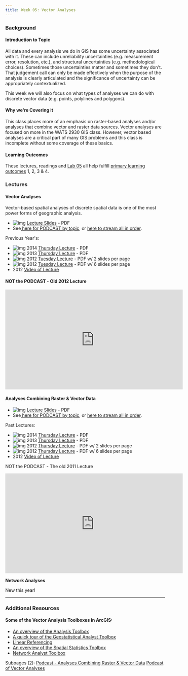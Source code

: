 ```yaml
---
title: Week 05: Vector Analyses
---
```


### Background

#### Introduction to Topic

All data and every analysis we do in GIS has some uncertainty associated with it. These can include unreliability uncertainties (e.g. measurement error, resolution, etc.), and structural uncertainties (e.g. methodological choices). Sometimes those uncertainties matter and sometimes they don't. That judgement call can only be made effectively when the purpose of the analysis is clearly articulated and the significance of uncertainty can be appropriately contextualized.

This week we will also focus on what types of analyses we can do with discrete vector data (e.g. points, polylines and  polygons). 

#### Why we're Covering it

This class places more of an emphasis on raster-based analyses and/or analyses that combine vector and raster data sources. Vector analyses are focused on more in the WATS 2930 GIS class. However, vector based analyses are a critical part of many GIS problems and this class is incomplete without some coverage of these basics.

#### Learning Outcomes

These lectures, readings and [Lab 05](http://gis.joewheaton.org/assignments/labs/lab05) all help fulfill [primary learning outcomes](http://gis.joewheaton.org/about/primary-learning-outcomes) 1, 2, 3 & 4.

### Lectures 

#### 

#### Vector Analyses

Vector-based spatial analyses of discrete spatial data is one of the most power forms of geographic analysis. 

- ![img](https://sites.google.com/a/joewheaton.org/gis-wats-4930-6920/_/rsrc/1294035212312/topics/introgis/pdf_icon.gif) [Lecture Slides](http://etal.usu.edu/Courses/GIS/2015/Lectures/1_VectorAnalyses.pdf) - PDF
- See[ here for PODCAST by topic](http://gis.joewheaton.org/topics/vector-analyses/podcast-of-vector-analyses), or [here to stream all in order](http://www.youtube.com/playlist?list=PL0ZiZg4rilzIhpWsSaDg_Il0bRlutAvYz).

Previous Year's:

- ![img](https://sites.google.com/a/joewheaton.org/gis-wats-4930-6920/_/rsrc/1294035212312/topics/introgis/pdf_icon.gif) 2014 [Thursday Lecture](http://etal.usu.edu/Courses/GIS/2014/Lectures/Week05/1_VectorAnalyses.pdf) - PDF
- ![img](https://sites.google.com/a/joewheaton.org/gis-wats-4930-6920/_/rsrc/1294035212312/topics/introgis/pdf_icon.gif) 2013 [Thursday Lecture](http://etal.usu.edu/Courses/GIS/2013/Lectures/Week_05/1_VectorAnalyses.pdf) - PDF
- ![img](http://gis.joewheaton.org/_/rsrc/1294035212312/topics/introgis/pdf_icon.gif) 2012 [Tuesday Lecture](http://etal.usu.edu/Courses/GIS/2012/Lectures/Week%2005%20-%20Vector%20Analyses/1_VectorAnalyses_2PP.pdf)  - PDF w/ 2 slides per page 
- ![img](http://gis.joewheaton.org/_/rsrc/1294035212312/topics/introgis/pdf_icon.gif) 2012 [Tuesday Lecture](http://etal.usu.edu/Courses/GIS/2012/Lectures/Week%2005%20-%20Vector%20Analyses/1_VectorAnalyses_6PP.pdf) - PDF w/ 6 slides per page
- 2012 [Video of Lecture](http://youtu.be/jYrVuwgfJXM)

#### NOT the PODCAST - Old 2012 Lecture

<iframe width="560" height="315" src="https://www.youtube.com/embed/jYrVuwgfJXM" frameborder="0" allowfullscreen></iframe>

#### Analyses Combining Raster & Vector Data

- ![img](https://sites.google.com/a/joewheaton.org/gis-wats-4930-6920/_/rsrc/1294035212312/topics/introgis/pdf_icon.gif) [Lecture](http://gis.joewheaton.org/topics/goog_1569863267)[ Slides](http://etal.usu.edu/Courses/GIS/2015/Lectures/2_VectorRasterAnalysesCombined.pdf) - PDF
- See[ here for PODCAST by topic](http://gis.joewheaton.org/topics/vector-analyses/podcast---analyses-combining-raster--vector-data), or [here to stream all in order](http://www.youtube.com/playlist?list=PL0ZiZg4rilzIJ_QNCqtH8U_tZMpcRfoNY).

Past Lectures:

- ![img](https://sites.google.com/a/joewheaton.org/gis-wats-4930-6920/_/rsrc/1294035212312/topics/introgis/pdf_icon.gif) 2014 [Thursday Lecture](http://etal.usu.edu/Courses/GIS/2014/Lectures/Week05/2_VectorRasterAnalysesCombined.pdf) - PDF
- ![img](http://gis.joewheaton.org/_/rsrc/1294035212312/topics/introgis/pdf_icon.gif)  2013 [Thursday Lecture](http://etal.usu.edu/Courses/GIS/2013/Lectures/Week_06/2_VectorRasterAnalysesCombined.pdf) - PDF
- ![img](http://gis.joewheaton.org/_/rsrc/1294035212312/topics/introgis/pdf_icon.gif) 2012 [Thursday Lecture](http://etal.usu.edu/Courses/GIS/2012/Lectures/Week%2006%20&%2007%20-%20Raster%20Analyses/3_VectorRasterAnalysesCombined_2PP.pdf) - PDF w/ 2 slides per page 
- ![img](http://gis.joewheaton.org/_/rsrc/1294035212312/topics/introgis/pdf_icon.gif) 2012 [Thursday Lecture](http://etal.usu.edu/Courses/GIS/2012/Lectures/Week%2006%20&%2007%20-%20Raster%20Analyses/3_VectorRasterAnalysesCombined_6PP.pdf) - PDF w/ 6 slides per page 
- 2012 [Video of Lecture](http://youtu.be/83cbN8u2jcQ)

NOT the PODCAST - The old 2011 Lecture

<iframe width="560" height="315" src="https://www.youtube.com/embed/83cbN8u2jcQ" frameborder="0" allowfullscreen></iframe>

**Network Analyses**

New this year!

------

### Additional Resources

#### 

#### Some of the  Vector Analysis Toolboxes in ArcGIS:

- [An overview of the Analysis Toolbox](http://help.arcgis.com/en/arcgisdesktop/10.0/help/index.html#/An_overview_of_the_Analysis_toolbox/000800000002000000/)
- [A quick tour of the Geostatistical Analyst Toolbox](http://help.arcgis.com/en/arcgisdesktop/10.0/help/index.html#//003100000004000000.htm)
- [Linear Referencing](http://help.arcgis.com/en/arcgisdesktop/10.0/help/index.html#/What_is_linear_referencing/003900000001000000/)
- [An overview of the Spatial Statistics Toolbox](http://help.arcgis.com/en/arcgisdesktop/10.0/help/index.html#/An_overview_of_the_Spatial_Statistics_toolbox/005p00000002000000/)
- [Network Analyst Toolbox](http://help.arcgis.com/en/arcgisdesktop/10.0/help/index.html#/What_is_Network_Analyst/004700000001000000/)

Subpages (2): [Podcast - Analyses Combining Raster & Vector Data](http://gis.joewheaton.org/topics/vector-analyses/podcast---analyses-combining-raster--vector-data) [Podcast of Vector Analyses](http://gis.joewheaton.org/topics/vector-analyses/podcast-of-vector-analyses)

